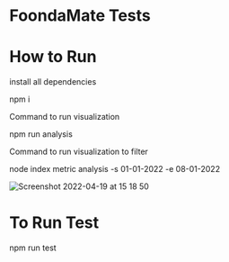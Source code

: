 # FoondaMate Tests

# How to Run

install all dependencies

npm i

Command to run visualization

npm run analysis

Command to run visualization to filter

node index metric analysis -s 01-01-2022 -e 08-01-2022

![Screenshot 2022-04-19 at 15 18 50](https://user-images.githubusercontent.com/6410876/164025274-447b02aa-02f7-43e1-8fdd-55c713d4620d.png)

# To Run Test

npm run test
